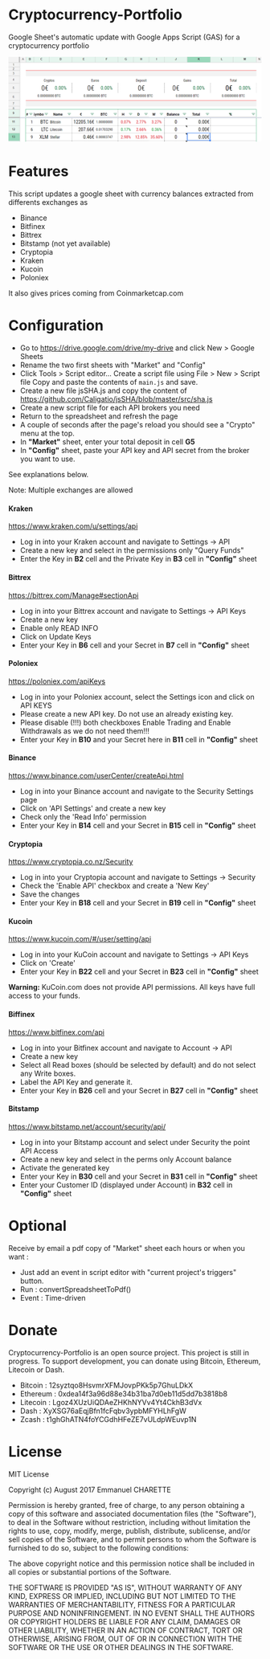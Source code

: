# Cryptocurrency-Portfolio
Google Sheet's automatic update with Google Apps Script (GAS) for a cryptocurrency portfolio

![img](sample.png)

Features
========
This script updates a google sheet with currency balances extracted from differents exchanges as

* Binance
* Bitfinex
* Bittrex
* Bitstamp (not yet available)
* Cryptopia
* Kraken
* Kucoin
* Poloniex

It also gives prices coming from Coinmarketcap.com


Configuration
============
* Go to https://drive.google.com/drive/my-drive and click New > Google Sheets
* Rename the two first sheets with "Market" and "Config"
* Click Tools > Script editor...
  Create a script file using File > New > Script file
  Copy and paste the contents of ```main.js``` and save.
* Create a new file jsSHA.js and copy the content of https://github.com/Caligatio/jsSHA/blob/master/src/sha.js
* Create a new script file for each API brokers you need
* Return to the spreadsheet and refresh the page
* A couple of seconds after the page's reload you should see a "Crypto" menu at the top.
* In **"Market"** sheet, enter your total deposit in cell **G5**
* In **"Config"** sheet, paste your API key and API secret from the broker you want to use.

See explanations below. 

Note: Multiple exchanges are allowed

#### Kraken
https://www.kraken.com/u/settings/api
* Log in into your Kraken account and navigate to Settings -> API 
* Create a new key and select in the permissions only "Query Funds"
* Enter the Key in **B2** cell and the Private Key in **B3** cell in **"Config"** sheet

#### Bittrex
https://bittrex.com/Manage#sectionApi
* Log in into your Bittrex account and navigate to Settings -> API Keys 
* Create a new key
* Enable only READ INFO
* Click on Update Keys
* Enter your Key in **B6** cell and your Secret in **B7** cell in **"Config"** sheet

#### Poloniex
https://poloniex.com/apiKeys
* Log in into your Poloniex account, select the Settings icon and click on API KEYS
* Please create a new API key. Do not use an already existing key.
* Please disable (!!!) both checkboxes Enable Trading and Enable Withdrawals as we do not need them!!!
* Enter your Key in **B10** and your Secret here in **B11** cell in **"Config"** sheet

#### Binance
https://www.binance.com/userCenter/createApi.html
* Log in into your Binance account and navigate to the Security Settings page
* Click on 'API Settings' and create a new key
* Check only the 'Read Info' permission
* Enter your Key in **B14** cell and your Secret in **B15** cell in **"Config"** sheet

#### Cryptopia
https://www.cryptopia.co.nz/Security
* Log in into your Cryptopia account and navigate to Settings -> Security
* Check the 'Enable API' checkbox and create a 'New Key'
* Save the changes
* Enter your Key in **B18** cell and your Secret in **B19** cell in **"Config"** sheet

#### Kucoin
https://www.kucoin.com/#/user/setting/api
* Log in into your KuCoin account and navigate to Settings -> API Keys
* Click on 'Create'
* Enter your Key in **B22** cell and your Secret in **B23** cell in **"Config"** sheet

__Warning:__ KuCoin.com does not provide API permissions. All keys have full access to your funds.

#### Biffinex
https://www.bitfinex.com/api
* Log in into your Bitfinex account and navigate to Account -> API
* Create a new key
* Select all Read boxes (should be selected by default) and do not select any Write boxes.
* Label the API Key and generate it.
* Enter your Key in **B26** cell and your Secret in **B27** cell in **"Config"** sheet

#### Bitstamp
https://www.bitstamp.net/account/security/api/
* Log in into your Bitstamp account and select under Security the point API Access 
* Create a new key and select in the perms only Account balance
* Activate the generated key
* Enter your Key in **B30** cell and your Secret in **B31** cell in **"Config"** sheet
* Enter your Customer ID (displayed under Account) in **B32** cell in **"Config"** sheet


Optional
========

Receive by email a pdf copy of "Market" sheet each hours or when you want :
* Just add an event in script editor with "current project's triggers" button.
* Run : convertSpreadsheetToPdf() 
* Event : Time-driven


Donate
======
Cryptocurrency-Portfolio is an open source project. This project is still in progress. To support development, you can donate using Bitcoin, Ethereum, Litecoin or Dash.

* Bitcoin : 12syztqo8HsvmrXFMJovpPKk5p7GhuLDkX
* Ethereum : 0xdea14f3a96d88e34b31ba7d0eb11d5dd7b3818b8
* Litecoin : Lgoz4XUzUiQDAeZHKhNYVv4Yt4CkhB3dVx
* Dash : XyXSG76aEqjBfn1fcFqbv3ypbMFYHLhFgW
* Zcash : t1ghGhATN4foYCGdhHFeZE7vULdpWEuvp1N


License
=======

MIT License

Copyright (c) August 2017 Emmanuel CHARETTE

Permission is hereby granted, free of charge, to any person obtaining a copy
of this software and associated documentation files (the "Software"), to deal
in the Software without restriction, including without limitation the rights
to use, copy, modify, merge, publish, distribute, sublicense, and/or sell
copies of the Software, and to permit persons to whom the Software is
furnished to do so, subject to the following conditions:

The above copyright notice and this permission notice shall be included in all
copies or substantial portions of the Software.

THE SOFTWARE IS PROVIDED "AS IS", WITHOUT WARRANTY OF ANY KIND, EXPRESS OR
IMPLIED, INCLUDING BUT NOT LIMITED TO THE WARRANTIES OF MERCHANTABILITY,
FITNESS FOR A PARTICULAR PURPOSE AND NONINFRINGEMENT. IN NO EVENT SHALL THE
AUTHORS OR COPYRIGHT HOLDERS BE LIABLE FOR ANY CLAIM, DAMAGES OR OTHER
LIABILITY, WHETHER IN AN ACTION OF CONTRACT, TORT OR OTHERWISE, ARISING FROM,
OUT OF OR IN CONNECTION WITH THE SOFTWARE OR THE USE OR OTHER DEALINGS IN THE
SOFTWARE.

